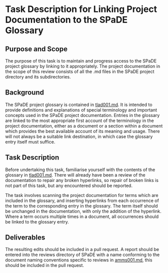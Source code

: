 # Task Description for Linking Project Documentation to the SPaDE Glossary

## Purpose and Scope

The purpose of this task is to maintain and progress access to the SPaDE project glossary by linking to it appropriately.
The project documentation in the scope of this review consists of all the .md files in the SPaDE project directory and its subdirectories.

## Background

The SPaDE project glossary is contained in [tlad001.md](../tlad001.md).
It is intended to provide definitions and explanations of special terminology and important concepts used in the SPaDE project documentation.
Entries in the glossary are linked to the most appropriate first account of the terminology in the project documentation, either as a document or a section within a document which provides the best available account of its meaning and usage.
There will not always be a suitable link destination, in which case the glossary entry itself must suffice.

## Task Description

Before undertaking this task, familiarise yourself with the contents of the glossary in [tlad001.md](../tlad001.md).
There will already have been a review of the documentation to repair any broken hyperlinks, so repair of broken links is not part of this task, but any encountered should be reported.

The task involves scanning the project documentation for terms which are included in the glossary, and inserting hyperlinks from each occurrence of the term to the corresponding entry in the glossary.
The term itself should be unchanged in the documentation, with only the addition of the hyperlink.
Where a term occurs multiple times in a document, all occurrences should be linked to the glossary entry.

## Deliverables

The resulting edits should be included in a pull request.
A report should be entered into the reviews directory of SPaDE with a name conforming to the document naming conventions specific to reviews in [amms001.md](amms001.md), this should be included in the pull request.
